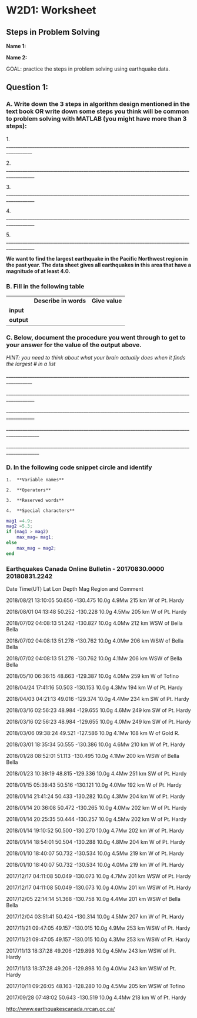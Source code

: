 # W2D1: Worksheet

## Steps in Problem Solving

**Name 1:**

**Name 2:**

GOAL: practice the steps in problem solving using earthquake data.

## Question 1:  

### A. Write down the 3 steps in algorithm design mentioned in the text book OR write down some steps you think will be common to problem solving with MATLAB (you might have more than 3 steps):

1\.
\_\_\_\_\_\_\_\_\_\_\_\_\_\_\_\_\_\_\_\_\_\_\_\_\_\_\_\_\_\_\_\_\_\_\_\_\_\_\_\_\_\_\_\_\_\_\_\_\_\_\_\_\_\_\_\_\_\_\_\_\_\_\_\_\_\_\_\_\_\_\_\_\_\_\_\_\_\_\_\_\_\_\_\_\_\_\_\_\_

2\.
\_\_\_\_\_\_\_\_\_\_\_\_\_\_\_\_\_\_\_\_\_\_\_\_\_\_\_\_\_\_\_\_\_\_\_\_\_\_\_\_\_\_\_\_\_\_\_\_\_\_\_\_\_\_\_\_\_\_\_\_\_\_\_\_\_\_\_\_\_\_\_\_\_\_\_\_\_\_\_\_\_\_\_\_\_\_\_\_\_\_

3\.
\_\_\_\_\_\_\_\_\_\_\_\_\_\_\_\_\_\_\_\_\_\_\_\_\_\_\_\_\_\_\_\_\_\_\_\_\_\_\_\_\_\_\_\_\_\_\_\_\_\_\_\_\_\_\_\_\_\_\_\_\_\_\_\_\_\_\_\_\_\_\_\_\_\_\_\_\_\_\_\_\_\_\_\_\_\_\_\_\_\_

4\.
\_\_\_\_\_\_\_\_\_\_\_\_\_\_\_\_\_\_\_\_\_\_\_\_\_\_\_\_\_\_\_\_\_\_\_\_\_\_\_\_\_\_\_\_\_\_\_\_\_\_\_\_\_\_\_\_\_\_\_\_\_\_\_\_\_\_\_\_\_\_\_\_\_\_\_\_\_\_\_\_\_\_\_\_\_\_\_\_\_\_

5\.
\_\_\_\_\_\_\_\_\_\_\_\_\_\_\_\_\_\_\_\_\_\_\_\_\_\_\_\_\_\_\_\_\_\_\_\_\_\_\_\_\_\_\_\_\_\_\_\_\_\_\_\_\_\_\_\_\_\_\_\_\_\_\_\_\_\_\_\_\_\_\_\_\_\_\_\_\_\_\_\_\_\_\_\_\_\_\_\_\_\_

**We want to find the largest earthquake in the Pacific Northwest region
in the past year. The data sheet gives all earthquakes in this area that
have a magnitude of at least 4.0.**

### B. Fill in the following table

|            |                       |                |
|------------|-----------------------|----------------|
|            | **Describe in words** | **Give value** |
| **input**  |                       |                |
| **output** |                       |                |

### C. Below, document the procedure you went through to get to your answer for the value of the output above.

*HINT: you need to think about what your brain actually does when it
finds the largest \# in a list*

\_\_\_\_\_\_\_\_\_\_\_\_\_\_\_\_\_\_\_\_\_\_\_\_\_\_\_\_\_\_\_\_\_\_\_\_\_\_\_\_\_\_\_\_\_\_\_\_\_\_\_\_\_\_\_\_\_\_\_\_\_\_\_\_\_\_\_\_\_\_\_\_\_\_\_\_\_\_\_\_\_\_\_\_\_\_\_\_\_

\_\_\_\_\_\_\_\_\_\_\_\_\_\_\_\_\_\_\_\_\_\_\_\_\_\_\_\_\_\_\_\_\_\_\_\_\_\_\_\_\_\_\_\_\_\_\_\_\_\_\_\_\_\_\_\_\_\_\_\_\_\_\_\_\_\_\_\_\_\_\_\_\_\_\_\_\_\_\_\_\_\_\_\_\_\_\_\_\_\_

\_\_\_\_\_\_\_\_\_\_\_\_\_\_\_\_\_\_\_\_\_\_\_\_\_\_\_\_\_\_\_\_\_\_\_\_\_\_\_\_\_\_\_\_\_\_\_\_\_\_\_\_\_\_\_\_\_\_\_\_\_\_\_\_\_\_\_\_\_\_\_\_\_\_\_\_\_\_\_\_\_\_\_\_\_\_\_\_\_\_

\_\_\_\_\_\_\_\_\_\_\_\_\_\_\_\_\_\_\_\_\_\_\_\_\_\_\_\_\_\_\_\_\_\_\_\_\_\_\_\_\_\_\_\_\_\_\_\_\_\_\_\_\_\_\_\_\_\_\_\_\_\_\_\_\_\_\_\_\_\_\_\_\_\_\_\_\_\_\_\_\_\_\_\_\_\_\_\_\_\_\_\_

\_\_\_\_\_\_\_\_\_\_\_\_\_\_\_\_\_\_\_\_\_\_\_\_\_\_\_\_\_\_\_\_\_\_\_\_\_\_\_\_\_\_\_\_\_\_\_\_\_\_\_\_\_\_\_\_\_\_\_\_\_\_\_\_\_\_\_\_\_\_\_\_\_\_\_\_\_\_\_\_\_\_\_\_\_\_\_\_\_\_\_\_

### D. In the following code snippet circle and identify
    
    1.  **Variable names**
    
    2.  **Operators**
    
    3.  **Reserved words**
    
    4.  **Special characters**
    
```matlab
mag1 =4.9;
mag2 =5.3;
if (mag1 > mag2) 
	max_mag= mag1;
else
	max_mag = mag2;
end
```


### Earthquakes Canada Online Bulletin - 20170830.0000 20180831.2242

Date Time(UT) Lat Lon Depth Mag Region and Comment

2018/08/21 13:10:05 50.656 -130.475 10.0g 4.9Mw 215 km W of Pt. Hardy

2018/08/01 04:13:48 50.252 -130.228 10.0g 4.5Mw 205 km W of Pt. Hardy

2018/07/02 04:08:13 51.242 -130.827 10.0g 4.0Mw 212 km WSW of Bella
Bella

2018/07/02 04:08:13 51.278 -130.762 10.0g 4.0Mw 206 km WSW of Bella
Bella

2018/07/02 04:08:13 51.278 -130.762 10.0g 4.1Mw 206 km WSW of Bella
Bella

2018/05/10 06:36:15 48.663 -129.387 10.0g 4.0Mw 259 km W of Tofino

2018/04/24 17:41:16 50.503 -130.153 10.0g 4.3Mw 194 km W of Pt. Hardy

2018/04/03 04:21:13 49.016 -129.374 10.0g 4.4Mw 234 km SW of Pt. Hardy

2018/03/16 02:56:23 48.984 -129.655 10.0g 4.6Mw 249 km SW of Pt. Hardy

2018/03/16 02:56:23 48.984 -129.655 10.0g 4.0Mw 249 km SW of Pt. Hardy

2018/03/06 09:38:24 49.521 -127.586 10.0g 4.1Mw 108 km W of Gold R.

2018/03/01 18:35:34 50.555 -130.386 10.0g 4.6Mw 210 km W of Pt. Hardy

2018/01/28 08:52:01 51.113 -130.495 10.0g 4.1Mw 200 km WSW of Bella
Bella

2018/01/23 10:39:19 48.815 -129.336 10.0g 4.4Mw 251 km SW of Pt. Hardy

2018/01/15 05:38:43 50.516 -130.121 10.0g 4.0Mw 192 km W of Pt. Hardy

2018/01/14 21:41:24 50.433 -130.282 10.0g 4.3Mw 204 km W of Pt. Hardy

2018/01/14 20:36:08 50.472 -130.265 10.0g 4.0Mw 202 km W of Pt. Hardy

2018/01/14 20:25:35 50.444 -130.257 10.0g 4.5Mw 202 km W of Pt. Hardy

2018/01/14 19:10:52 50.500 -130.270 10.0g 4.7Mw 202 km W of Pt. Hardy

2018/01/14 18:54:01 50.504 -130.288 10.0g 4.8Mw 204 km W of Pt. Hardy

2018/01/10 18:40:07 50.732 -130.534 10.0g 4.5Mw 219 km W of Pt. Hardy

2018/01/10 18:40:07 50.732 -130.534 10.0g 4.0Mw 219 km W of Pt. Hardy

2017/12/17 04:11:08 50.049 -130.073 10.0g 4.7Mw 201 km WSW of Pt. Hardy

2017/12/17 04:11:08 50.049 -130.073 10.0g 4.0Mw 201 km WSW of Pt. Hardy

2017/12/05 22:14:14 51.368 -130.758 10.0g 4.4Mw 201 km WSW of Bella
Bella

2017/12/04 03:51:41 50.424 -130.314 10.0g 4.5Mw 207 km W of Pt. Hardy

2017/11/21 09:47:05 49.157 -130.015 10.0g 4.9Mw 253 km WSW of Pt. Hardy

2017/11/21 09:47:05 49.157 -130.015 10.0g 4.3Mw 253 km WSW of Pt. Hardy

2017/11/13 18:37:28 49.206 -129.898 10.0g 4.5Mw 243 km WSW of Pt. Hardy

2017/11/13 18:37:28 49.206 -129.898 10.0g 4.0Mw 243 km WSW of Pt. Hardy

2017/10/11 09:26:05 48.163 -128.280 10.0g 4.5Mw 205 km WSW of Tofino

2017/09/28 07:48:02 50.643 -130.519 10.0g 4.4Mw 218 km W of Pt. Hardy

http://www.earthquakescanada.nrcan.gc.ca/

